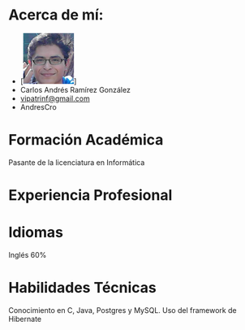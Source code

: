 # Acerca de mí:
- [![Foto](yo.png)]
- Carlos Andrés Ramírez González
- vipatrinf@gmail.com
- AndresCro

# Formación Académica

Pasante de la licenciatura en Informática
# Experiencia Profesional


# Idiomas

Inglés 60%
# Habilidades Técnicas

Conocimiento en C, Java, Postgres y MySQL.
Uso del framework de Hibernate